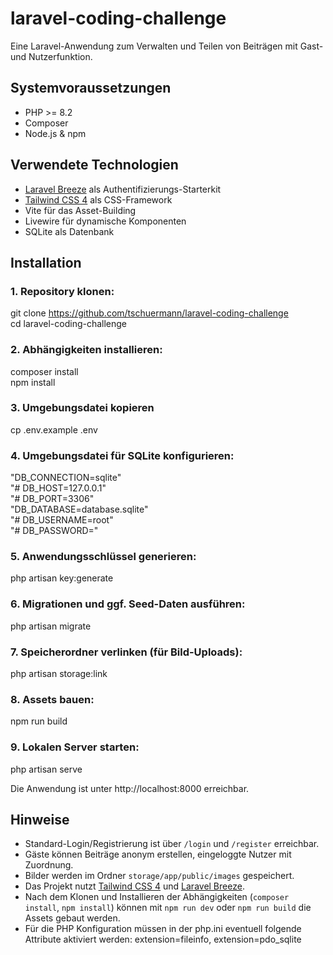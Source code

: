 # laravel-coding-challenge

Eine Laravel-Anwendung zum Verwalten und Teilen von Beiträgen mit Gast- und Nutzerfunktion.

## Systemvoraussetzungen

- PHP >= 8.2
- Composer
- Node.js & npm

## Verwendete Technologien

- [Laravel Breeze](https://laravel.com/docs/starter-kits) als Authentifizierungs-Starterkit
- [Tailwind CSS 4](https://tailwindcss.com/docs/installation) als CSS-Framework
- Vite für das Asset-Building
- Livewire für dynamische Komponenten
- SQLite als Datenbank

## Installation

### 1. Repository klonen:
git clone https://github.com/tschuermann/laravel-coding-challenge  
cd laravel-coding-challenge

### 2. Abhängigkeiten installieren:
composer install  
npm install

### 3. Umgebungsdatei kopieren 
cp .env.example .env

### 4. Umgebungsdatei für SQLite konfigurieren:
"DB_CONNECTION=sqlite"  
"# DB_HOST=127.0.0.1"  
"# DB_PORT=3306"  
"DB_DATABASE=database.sqlite"  
"# DB_USERNAME=root"  
"# DB_PASSWORD="  

### 5. Anwendungsschlüssel generieren:
php artisan key:generate

### 6. Migrationen und ggf. Seed-Daten ausführen:
php artisan migrate

### 7. Speicherordner verlinken (für Bild-Uploads):
php artisan storage:link

### 8. Assets bauen:
npm run build

### 9. Lokalen Server starten:
php artisan serve

Die Anwendung ist unter http://localhost:8000 erreichbar.

## Hinweise

- Standard-Login/Registrierung ist über `/login` und `/register` erreichbar.
- Gäste können Beiträge anonym erstellen, eingeloggte Nutzer mit Zuordnung.
- Bilder werden im Ordner `storage/app/public/images` gespeichert.
- Das Projekt nutzt [Tailwind CSS 4](https://tailwindcss.com/docs/installation) und [Laravel Breeze](https://laravel.com/docs/starter-kits).
- Nach dem Klonen und Installieren der Abhängigkeiten (`composer install`, `npm install`) können mit `npm run dev` oder `npm run build` die Assets gebaut werden.
- Für die PHP Konfiguration müssen in der php.ini eventuell folgende Attribute aktiviert werden:
extension=fileinfo, extension=pdo_sqlite
